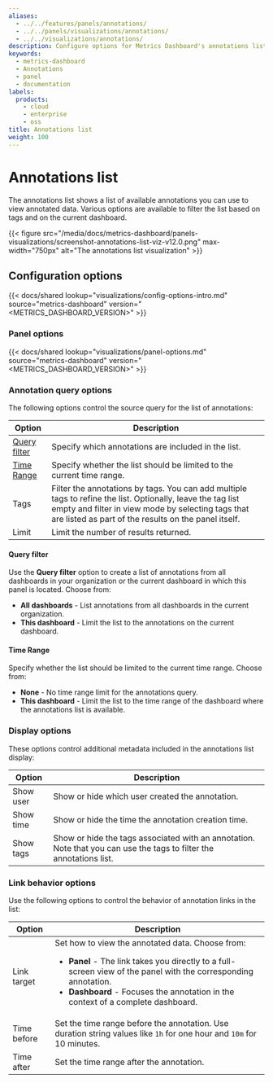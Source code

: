 ```yaml
---
aliases:
  - ../../features/panels/annotations/
  - ../../panels/visualizations/annotations/
  - ../../visualizations/annotations/
description: Configure options for Metrics Dashboard's annotations list visualization
keywords:
  - metrics-dashboard
  - Annotations
  - panel
  - documentation
labels:
  products:
    - cloud
    - enterprise
    - oss
title: Annotations list
weight: 100
---
```


# Annotations list

The annotations list shows a list of available annotations you can use to view annotated data. Various options are available to filter the list based on tags and on the current dashboard.

{{< figure src="/media/docs/metrics-dashboard/panels-visualizations/screenshot-annotations-list-viz-v12.0.png" max-width="750px" alt="The annotations list visualization" >}}

## Configuration options

{{< docs/shared lookup="visualizations/config-options-intro.md" source="metrics-dashboard" version="<METRICS_DASHBOARD_VERSION>" >}}

### Panel options

{{< docs/shared lookup="visualizations/panel-options.md" source="metrics-dashboard" version="<METRICS_DASHBOARD_VERSION>" >}}

### Annotation query options

The following options control the source query for the list of annotations:

<!-- prettier-ignore-start -->

| Option     | Description                                                                                               |
| ---------- | --------------------------------------------------------------------------------------------------------- |
| [Query filter](#query-filter) | Specify which annotations are included in the list.  |
| [Time Range](#time-range) | Specify whether the list should be limited to the current time range. |
| Tags | Filter the annotations by tags. You can add multiple tags to refine the list. Optionally, leave the tag list empty and filter in view mode by selecting tags that are listed as part of the results on the panel itself. |
| Limit | Limit the number of results returned. |

<!-- prettier-ignore-end -->

#### Query filter

Use the **Query filter** option to create a list of annotations from all dashboards in your organization or the current dashboard in which this panel is located.
Choose from:

- **All dashboards** - List annotations from all dashboards in the current organization.
- **This dashboard** - Limit the list to the annotations on the current dashboard.

#### Time Range

Specify whether the list should be limited to the current time range.
Choose from:

- **None** - No time range limit for the annotations query.
- **This dashboard** - Limit the list to the time range of the dashboard where the annotations list is available.

### Display options

These options control additional metadata included in the annotations list display:

<!-- prettier-ignore-start -->

| Option     | Description                                                                                               |
| ---------- | --------------------------------------------------------------------------------------------------------- |
| Show user | Show or hide which user created the annotation.  |
| Show time | Show or hide the time the annotation creation time. |
| Show tags | Show or hide the tags associated with an annotation. Note that you can use the tags to filter the annotations list. |

<!-- prettier-ignore-end -->

### Link behavior options

Use the following options to control the behavior of annotation links in the list:

<!-- prettier-ignore-start -->

| Option     | Description                                                                                               |
| ---------- | --------------------------------------------------------------------------------------------------------- |
| Link target | Set how to view the annotated data. Choose from:<ul><li>**Panel** - The link takes you directly to a full-screen view of the panel with the corresponding annotation.</li><li>**Dashboard** - Focuses the annotation in the context of a complete dashboard.</li></ul> |
| Time before | Set the time range before the annotation. Use duration string values like `1h` for one hour and `10m` for 10 minutes. |
| Time after | Set the time range after the annotation. |

<!-- prettier-ignore-end -->
